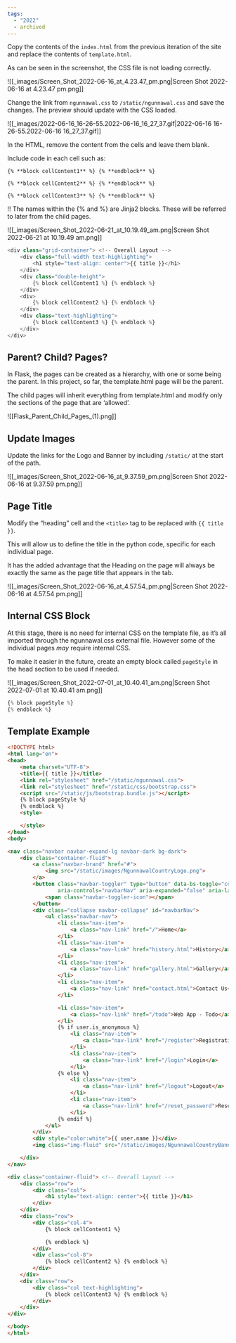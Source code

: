 ```yaml
---
tags:
  - "2022"
  - archived
---
```


Copy the contents of the `index.html` from the previous iteration of the site and replace the contents of `template.html`.

As can be seen in the screenshot, the CSS file is not loading correctly.

![[_images/Screen_Shot_2022-06-16_at_4.23.47_pm.png|Screen Shot 2022-06-16 at 4.23.47 pm.png]]

Change the link from `ngunnawal.css` to `/static/ngunnawal.css` and save the changes. The preview should update with the CSS loaded.

![[_images/2022-06-16_16-26-55.2022-06-16_16_27_37.gif|2022-06-16 16-26-55.2022-06-16 16_27_37.gif]]

In the HTML, remove the content from the cells and leave them blank.

Include code in each cell such as:

`{% **block cellContent1** %} {% **endblock** %}`

`{% **block cellContent2** %} {% **endblock** %}`

`{% **block cellContent3** %} {% **endblock** %}`

<aside>
‼️ The names within the {% and %} are Jinja2 blocks. These will be referred to later from the child pages.

</aside>

![[_images/Screen_Shot_2022-06-21_at_10.19.49_am.png|Screen Shot 2022-06-21 at 10.19.49 am.png]]

```python
<div class="grid-container"> <!-- Overall Layout -->
	<div class="full-width text-highlighting">
		<h1 style="text-align: center">{{ title }}</h1>
	</div>
	<div class="double-height">
		{% block cellContent1 %} {% endblock %}
	</div>
	<div>
		{% block cellContent2 %} {% endblock %}
	</div>
	<div class="text-highlighting">
		{% block cellContent3 %} {% endblock %}
	</div>
</div>
```

## Parent? Child? Pages?

In Flask, the pages can be created as a hierarchy, with one or some being the parent. In this project, so far, the template.html page will be the parent.

The child pages will inherit everything from template.html and modify only the sections of the page that are ‘allowed’. 

![[Flask_Parent_Child_Pages_(1).png]]

## Update Images

Update the links for the Logo and Banner by including `/static/` at the start of the path.

![[_images/Screen_Shot_2022-06-16_at_9.37.59_pm.png|Screen Shot 2022-06-16 at 9.37.59 pm.png]]

## Page Title

Modify the “heading” cell and the `<title>` tag to be replaced with `{{ title }}`.

This will allow us to define the title in the python code, specific for each individual page.

It has the added advantage that the Heading on the page will always be exactly the same as the page title that appears in the tab.

![[_images/Screen_Shot_2022-06-16_at_4.57.54_pm.png|Screen Shot 2022-06-16 at 4.57.54 pm.png]]

## Internal CSS Block

At this stage, there is no need for internal CSS on the template file, as it’s all imported through the ngunnawal.css external file. However some of the individual pages *may* require internal CSS. 

To make it easier in the future, create an empty block called `pageStyle` in the head section to be used if needed.

![[_images/Screen_Shot_2022-07-01_at_10.40.41_am.png|Screen Shot 2022-07-01 at 10.40.41 am.png]]

```python
{% block pageStyle %}
{% endblock %}
```

## Template Example

```html
<!DOCTYPE html>
<html lang="en">
<head>
	<meta charset="UTF-8">
	<title>{{ title }}</title>
	<link rel="stylesheet" href="/static/ngunnawal.css">
	<link rel="stylesheet" href="/static/css/bootstrap.css">
	<script src="/static/js/bootstrap.bundle.js"></script>
	{% block pageStyle %}
	{% endblock %}
	<style>

	</style>
</head>
<body>

<nav class="navbar navbar-expand-lg navbar-dark bg-dark">
	<div class="container-fluid">
		<a class="navbar-brand" href="#">
			<img src="/static/images/NgunnawalCountryLogo.png">
		</a>
		<button class="navbar-toggler" type="button" data-bs-toggle="collapse" data-bs-target="#navbarNav"
				aria-controls="navbarNav" aria-expanded="false" aria-label="Toggle navigation">
			<span class="navbar-toggler-icon"></span>
		</button>
		<div class="collapse navbar-collapse" id="navbarNav">
			<ul class="navbar-nav">
				<li class="nav-item">
					<a class="nav-link" href="/">Home</a>
				</li>
				<li class="nav-item">
					<a class="nav-link" href="history.html">History</a>
				</li>
				<li class="nav-item">
					<a class="nav-link" href="gallery.html">Gallery</a>
				</li>
				<li class="nav-item">
					<a class="nav-link" href="contact.html">Contact Us</a>
				</li>

				<li class="nav-item">
					<a class="nav-link" href="/todo">Web App - Todo</a>
				</li>
				{% if user.is_anonymous %}
					<li class="nav-item">
						<a class="nav-link" href="/register">Registration</a>
					</li>
					<li class="nav-item">
						<a class="nav-link" href="/login">Login</a>
					</li>
				{% else %}
					<li class="nav-item">
						<a class="nav-link" href="/logout">Logout</a>
					</li>
					<li class="nav-item">
						<a class="nav-link" href="/reset_password">Reset Password</a>
					</li>
				{% endif %}
			</ul>
		</div>
		<div style="color:white">{{ user.name }}</div>
		<img class="img-fluid" src="/static/images/NgunnawalCountryBanner.png">

	</div>
</nav>

<div class="container-fluid"> <!-- Overall Layout -->
	<div class="row">
		<div class="col">
			<h1 style="text-align: center">{{ title }}</h1>
		</div>
	</div>
	<div class="row">
		<div class="col-4">
			{% block cellContent1 %}

			{% endblock %}
		</div>
		<div class="col-8">
			{% block cellContent2 %} {% endblock %}
		</div>
	</div>
	<div class="row">
		<div class="col text-highlighting">
			{% block cellContent3 %} {% endblock %}
		</div>
	</div>
</div>

</body>
</html>
```
